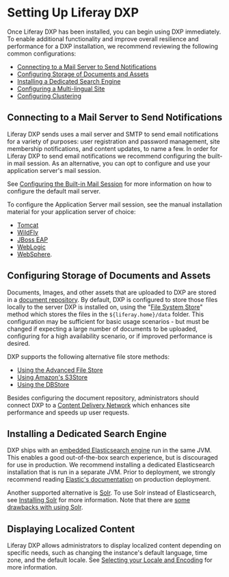 # Setting Up Liferay DXP

Once Liferay DXP has been installed, you can begin using DXP immediately. To enable additional functionality and improve overall resilience and performance for a DXP installation, we recommend reviewing the following common configurations:

* [Connecting to a Mail Server to Send Notifications](#connecting-to-a-mail-server-to-send-notifications)
* [Configuring Storage of Documents and Assets](#configuring-storage-of-documents-and-assets)
* [Installing a Dedicated Search Engine](#installing-a-dedicated-search-engine)
* [Configuring a Multi-lingual Site](#configuring-a-multi-lingual-site)
* [Configuring Clustering](#configuring-clustering)

## Connecting to a Mail Server to Send Notifications

Liferay DXP sends uses a mail server and SMTP to send email notifications for a variety of purposes: user registration and password management, site membership notifications, and content updates, to name a few. In order for Liferay DXP to send email notifications we recommend configuring the built-in mail session. As an alternative, you can opt to configure and use your application server's mail session.

See [Configuring the Built-in Mail Session](placeholder) for more information on how to configure the default mail server.

To configure the Application Server mail session, see the manual installation material for your application server of choice:

* [Tomcat](../01-installing-dxp/01-installing-liferay-on-an-application-server/01-installing-liferay-on-tomcat.md/#mail-configuration)
* [WildFly](placeholder)
* [JBoss EAP](placeholder)
* [WebLogic](placeholder)
* [WebSphere](../01-installing-dxp/01-installing-liferay-on-an-application-server/05-installing-liferay-on-websphere.md#mail-configuration).

## Configuring Storage of Documents and Assets

Documents, Images, and other assets that are uploaded to DXP are stored in a [document repository](./document-repository-overview.md). By default, DXP is configured to store those files locally to the server DXP is installed on, using the "[File System Store](./using-the-file-system-store.md)" method which stores the files in the `${liferay.home}/data` folder. This configuration may be sufficient for basic usage scenarios - but must be changed if expecting a large number of documents to be uploaded, configuring for a high availability scenario, or if improved performance is desired.

DXP supports the following alternative file store methods:

* [Using the Advanced File Store](./using-the-advanced-file-system-store.md)
* [Using Amazon's S3Store](./using-amazon-s3-store.md)
* [Using the DBStore](./using-the-dbstore.md)

<!-- CDN reference feels very out of place. -->

Besides configuring the document repository, administrators should connect DXP to a [Content Delivery Network](https://help.liferay.com/hc/articles/360028810352-Content-Delivery-Network) which enhances site performance and speeds up user requests.

## Installing a Dedicated Search Engine

<!-- Shouldn't the paragraph below be linking to our Elasticsearch documentation? -->

DXP ships with an [embedded Elasticsearch engine](https://help.liferay.com/hc/articles/360029031631-Elasticsearch#embedded-vs-remote-operation-mode) run in the same JVM. This enables a good out-of-the-box search experience, but is discouraged for use in production. We recommend installing a dedicated Elasticsearch installation that is run in a separate JVM. Prior to deployment, we strongly recommend reading [Elastic's documentation](https://www.elastic.co/guide/en/elasticsearch/reference/7.4/index.html) on production deployment.

<!-- Shouldn't the paragraph below be linking to our Solr documentation? -->

Another supported alternative is [Solr](http://lucene.apache.org/solr). To use Solr instead of Elasticsearch, see [Installing Solr](https://help.liferay.com/hc/articles/360032264052-Installing-Solr) for more information. Note that there are [some drawbacks with using Solr](placeholder).

## Displaying Localized Content

Liferay DXP allows administrators to display localized content depending on specific needs, such as changing the instance's default language, time zone, and the default locale. See [Selecting your Locale and Encoding](placeholder) for more information.

<!-- ## Configuring Clustering

DXP scales as needed.

You can setup a cluster of Liferay DXP servers to improve throughput and resilience. See [article]() for more information.

-->
